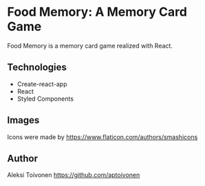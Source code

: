 # Food Memory: A Memory Card Game

Food Memory is a memory card game realized with React.

## Technologies

- Create-react-app
- React
- Styled Components

## Images

Icons were made by https://www.flaticon.com/authors/smashicons

## Author

Aleksi Toivonen
https://github.com/aptoivonen

